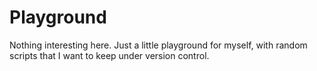 # Playground

Nothing interesting here. Just a little playground for myself,
with random scripts that I want to keep under version control.

